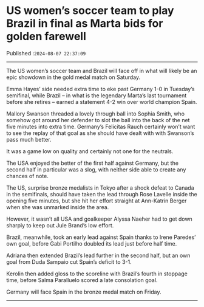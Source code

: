 # US women’s soccer team to play Brazil in final as Marta bids for golden farewell

Published :`2024-08-07 22:37:09`

---

The US women’s soccer team and Brazil will face off in what will likely be an epic showdown in the gold medal match on Saturday.

Emma Hayes’ side needed extra time to eke past Germany 1-0 in Tuesday’s semifinal, while Brazil – in what is the legendary Marta’s last tournament before she retires – earned a statement 4-2 win over world champion Spain.

Mallory Swanson threaded a lovely through ball into Sophia Smith, who somehow got around her defender to slot the ball into the back of the net five minutes into extra time. Germany’s Felicitas Rauch certainly won’t want to see the replay of that goal as she should have dealt with with Swanson’s pass much better.

It was a game low on quality and certainly not one for the neutrals.

The USA enjoyed the better of the first half against Germany, but the second half in particular was a slog, with neither side able to create any chances of note.

The US, surprise bronze medalists in Tokyo after a shock defeat to Canada in the semifinals, should have taken the lead through Rose Lavelle inside the opening five minutes, but she hit her effort straight at Ann-Katrin Berger when she was unmarked inside the area.

However, it wasn’t all USA and goalkeeper Alyssa Naeher had to get down sharply to keep out Jule Brand’s low effort.

Brazil, meanwhile, took an early lead against Spain thanks to Irene Paredes’ own goal, before Gabi Portilho doubled its lead just before half time.

Adriana then extended Brazil’s lead further in the second half, but an own goal from Duda Sampaio cut Spain’s deficit to 3-1.

Kerolin then added gloss to the scoreline with Brazil’s fourth in stoppage time, before Salma Paralluelo scored a late consolation goal.

Germany will face Spain in the bronze medal match on Friday.

---

